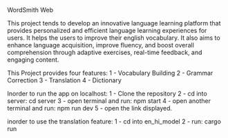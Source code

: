 WordSmith Web

This project tends to develop an innovative language learning platform that provides
personalized and efficient language learning experiences for users. It helps the users to improve their 
english vocabulary. It also aims to enhance language acquisition, improve fluency, and boost overall 
comprehension through adaptive exercises, real-time feedback, and engaging content.

This Project provides four features:
1 - Vocabulary Building
2 - Grammar Correction
3 - Translation
4 - Dictionary

Inorder to run the app on localhost: 
1 - Clone the repository
2 - cd into server: cd server
3 - open terminal and run: npm start
4 - open another terminal and run: npm run dev
5 - open the link displayed.

inorder to use the translation feature: 
1 - cd into en_hi_model
2 - run: cargo run